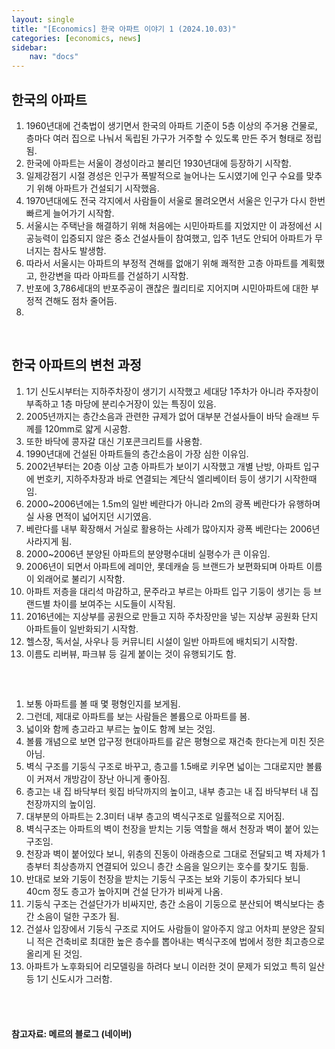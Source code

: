 ```yaml
---
layout: single
title: "[Economics] 한국 아파트 이야기 1 (2024.10.03)"
categories: [economics, news]
sidebar:
    nav: "docs"
---
```


## 한국의 아파트
1. 1960년대에 건축법이 생기면서 한국의 아파트 기준이 5층 이상의 주거용 건물로, 층마다 여러 집으로 나눠서 독립된 가구가 거주할 수 있도록 만든 주거 형태로 정립됨.
1. 한국에 아파트는 서울이 경성이라고 불리던 1930년대에 등장하기 시작함.
1. 일제강점기 시절 경성은 인구가 폭발적으로 늘어나는 도시였기에 인구 수요를 맞추기 위해 아파트가 건설되기 시작했음.
1. 1970년대에도 전국 각지에서 사람들이 서울로 몰려오면서 서울은 인구가 다시 한번 빠르게 늘어가기 시작함.
1. 서울시는 주택난을 해결하기 위해 처음에는 시민아파트를 지었지만 이 과정에선 시공능력이 입증되지 않은 중소 건설사들이 참여했고, 입주 1년도 안되어 아파트가 무너지는 참사도 발생함.
1. 따라서 서울시는 아파트의 부정적 견해를 없애기 위해 쾌적한 고층 아파트를 계획했고, 한강변을 따라 아파트를 건설하기 시작함.
1. 반포에 3,786세대의 반포주공이 괜찮은 퀄리티로 지어지며 시민아파트에 대한 부정적 견해도 점차 줄어듬.
1. 

<br/>

## 한국 아파트의 변천 과정
1. 1기 신도시부터는 지하주차장이 생기기 시작했고 세대당 1주차가 아니라 주자창이 부족하고 1층 마당에 분리수거장이 있는 특징이 있음.
1. 2005년까지는 층간소음과 관련한 규제가 없어 대부분 건설사들이 바닥 슬래브 두께를 120mm로 얇게 시공함.
1. 또한 바닥에 콩자갈 대신 기포콘크리트를 사용함.
1. 1990년대에 건설된 아파트들의 층간소음이 가장 심한 이유임.
1. 2002년부터는 20층 이상 고층 아파트가 보이기 시작했고 개별 난방, 아파트 입구에 번호키, 지하주차장과 바로 연결되는 계단식 엘리베이터 등이 생기기 시작한때임.
1. 2000~2006년에는 1.5m의 일반 베란다가 아니라 2m의 광폭 베란다가 유행하며 실 사용 면적이 넓어지던 시기였음.
1. 베란다를 내부 확장해서 거실로 활용하는 사례가 많아지자 광폭 베란다는 2006년 사라지게 됨.
1. 2000~2006년 분양된 아파트의 분양평수대비 실평수가 큰 이유임.
1. 2006년이 되면서 아파트에 레미안, 롯데캐슬 등 브랜드가 보편화되며 아파트 이름이 외래어로 불리기 시작함.
1. 아파트 저층을 대리석 마감하고, 문주라고 부르는 아파트 입구 기둥이 생기는 등 브랜드별 차이를 보여주는 시도들이 시작됨.
1. 2016년에는 지상부를 공원으로 만들고 지하 주차장만을 넣는 지상부 공원화 단지 아파트들이 일반화되기 시작함.
1. 헬스장, 독서실, 사우나 등 커뮤니티 시설이 일반 아파트에 배치되기 시작함.
1. 이름도 리버뷰, 파크뷰 등 길게 붙이는 것이 유행되기도 함.

<br/>

## 
1. 보통 아파트를 볼 때 몇 평형인지를 보게됨.
1. 그런데, 제대로 아파트를 보는 사람들은 볼륨으로 아파트를 봄.
1. 넓이와 함께 층고라고 부르는 높이도 함께 보는 것임.
1. 볼륨 개념으로 보면 압구정 현대아파트를 같은 평형으로 재건축 한다는게 미친 짓은 아님.
1. 벽식 구조를 기둥식 구조로 바꾸고, 층고를 1.5배로 키우면 넓이는 그대로지만 볼륨이 커져서 개방감이 장난 아니게 좋아짐.
1. 층고는 내 집 바닥부터 윗집 바닥까지의 높이고, 내부 층고는 내 집 바닥부터 내 집 천장까지의 높이임.
1. 대부분의 아파트는 2.3미터 내부 층고의 벽식구조로 일률적으로 지어짐.
1. 벽식구조는 아파트의 벽이 천장을 받치는 기둥 역할을 해서 천장과 벽이 붙어 있는 구조임.
1. 천장과 벽이 붙어있다 보니, 위층의 진동이 아래층으로 그대로 전달되고 벽 자체가 1층부터 최상층까지 연결되어 있으니 층간 소음을 일으키는 호수를 찾기도 힘듦.
1. 반대로 보와 기둥이 천장을 받치는 기둥식 구조는 보와 기둥이 추가되다 보니 40cm 정도 층고가 높아지며 건설 단가가 비싸게 나옴.
1. 기둥식 구조는 건설단가가 비싸지만, 층간 소음이 기둥으로 분산되어 벽식보다는 층간 소음이 덜한 구조가 됨.
1. 건설사 입장에서 기둥식 구조로 지어도 사람들이 알아주지 않고 어차피 분양은 잘되니 적은 건축비로 최대한 높은 층수를 뽑아내는 벽식구조에 법에서 정한 최고층으로 올리게 된 것임.
1. 아파트가 노후화되어 리모델링을 하려다 보니 이러한 것이 문제가 되었고 특히 일산 등 1기 신도시가 그러함. 



<br/>
<br/>

#### 참고자료: 메르의 블로그 (네이버) 